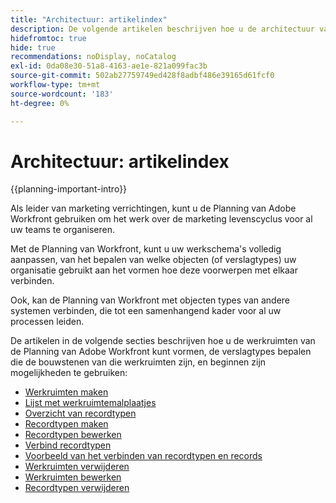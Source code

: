 ```yaml
---
title: "Architectuur: artikelindex"
description: De volgende artikelen beschrijven hoe u de architectuur van de Planning van Adobe Workfront kunt vormen. Als onderdeel van deze configuratie leert u hoe u werkruimten, recordtypen en aangepaste velden maakt om de workflows die u wilt beheren in Workfront Planning in kaart te brengen.
hidefromtoc: true
hide: true
recommendations: noDisplay, noCatalog
exl-id: 0da08e30-51a8-4163-ae1e-821a099fac3b
source-git-commit: 502ab27759749ed428f8adbf486e39165d61fcf0
workflow-type: tm+mt
source-wordcount: '183'
ht-degree: 0%

---
```


<!--
---
title: "Architecture: article index"
description: The following articles describe how you can configure the architecture of Adobe Workfront Planning. As part of this configuration, you learn how you create workspaces, record types, and custom fields to map out the workflows you want to manage in Workfront Planning. 
hidefromtoc: yes
author: Alina
feature: Work Management
role: User, Admin
hide: yes
---
-->

<!--update the metadata with real information when making this avilable in TOC and in the left nav-->

# Architectuur: artikelindex

{{planning-important-intro}}

Als leider van marketing verrichtingen, kunt u de Planning van Adobe Workfront gebruiken om het werk over de marketing levenscyclus voor al uw teams te organiseren.

Met de Planning van Workfront, kunt u uw werkschema&#39;s volledig aanpassen, van het bepalen van welke objecten (of verslagtypes) uw organisatie gebruikt aan het vormen hoe deze voorwerpen met elkaar verbinden.

Ook, kan de Planning van Workfront met objecten types van andere systemen verbinden, die tot een samenhangend kader voor al uw processen leiden.

De artikelen in de volgende secties beschrijven hoe u de werkruimten van de Planning van Adobe Workfront kunt vormen, de verslagtypes bepalen die de bouwstenen van die werkruimten zijn, en beginnen zijn mogelijkheden te gebruiken:

* [Werkruimten maken](/help/quicksilver/planning/architecture/create-workspaces.md)
* [Lijst met werkruimtemalplaatjes](/help/quicksilver/planning/architecture/workspace-templates.md)
* [Overzicht van recordtypen](/help/quicksilver/planning/architecture/overview-of-record-types.md)
* [Recordtypen maken](/help/quicksilver/planning/architecture/create-record-types.md)
* [Recordtypen bewerken](/help/quicksilver/planning/architecture/edit-record-types.md)
* [Verbind recordtypen](/help/quicksilver/planning/architecture/connect-record-types.md)
* [Voorbeeld van het verbinden van recordtypen en records](/help/quicksilver/planning/architecture/example-connect-record-types-and-records.md)
* [Werkruimten verwijderen](/help/quicksilver/planning/architecture/delete-workspaces.md)
* [Werkruimten bewerken](/help/quicksilver/planning/architecture/edit-workspaces.md)
* [Recordtypen verwijderen](/help/quicksilver/planning/architecture/delete-record-types.md)


